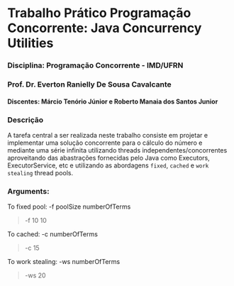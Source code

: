 # Trabalho Prático Programação Concorrente: Java Concurrency Utilities

### Disciplina: Programação Concorrente - IMD/UFRN
### Prof. Dr. Everton Ranielly De Sousa Cavalcante
#### Discentes: Márcio Tenório Júnior e Roberto Manaia dos Santos Junior

### Descrição
A tarefa central a ser realizada neste trabalho consiste em projetar e implementar uma solução concorrente para o cálculo do número e mediante uma série infinita utilizando threads independentes/concorrentes aproveitando das abastrações fornecidas pelo Java como Executors, ExecutorService, etc e utilizando as abordagens ``fixed``, ``cached`` e ``work stealing`` thread pools.

### Arguments:  
To fixed pool: -f poolSize numberOfTerms

> -f 10 10

To cached: -c numberOfTerms
> -c 15

To work stealing: -ws numberOfTerms

> -ws 20
